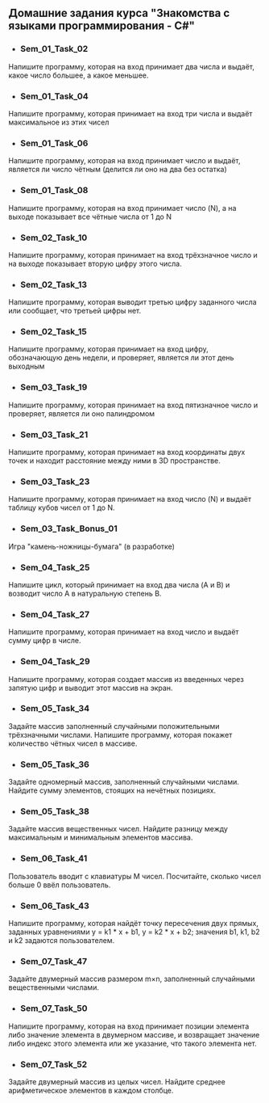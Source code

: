## Домашние задания курса "Знакомства с языками программирования - C#"

+ ### Sem_01_Task_02
Напишите программу, которая на вход принимает два числа и выдаёт, какое число большее, а какое меньшее.

+ ### Sem_01_Task_04
Напишите программу, которая принимает на вход три числа и выдаёт максимальное из этих чисел

+ ### Sem_01_Task_06
Напишите программу, которая на вход принимает число и выдаёт, является ли число чётным (делится ли оно на два без остатка)

+ ### Sem_01_Task_08
Напишите программу, которая на вход принимает число (N), а на выходе показывает все чётные числа от 1 до N

+ ### Sem_02_Task_10
Напишите программу, которая принимает на вход трёхзначное число и на выходе показывает вторую цифру этого числа.

+ ### Sem_02_Task_13
Напишите программу, которая выводит третью цифру заданного числа или сообщает, что третьей цифры нет.

+ ### Sem_02_Task_15
Напишите программу, которая принимает на вход цифру, обозначающую день недели, и проверяет, является ли этот день выходным

+ ### Sem_03_Task_19
Напишите программу, которая принимает на вход пятизначное число и проверяет, является ли оно палиндромом

+ ### Sem_03_Task_21
Напишите программу, которая принимает на вход координаты двух точек и находит расстояние между ними в 3D пространстве.

+ ### Sem_03_Task_23
Напишите программу, которая принимает на вход число (N) и выдаёт таблицу кубов чисел от 1 до N.

+ ### Sem_03_Task_Bonus_01
Игра "камень-ножницы-бумага" (в разработке)

+ ### Sem_04_Task_25
Напишите цикл, который принимает на вход два числа (A и B) и возводит число A в натуральную степень B.

+ ### Sem_04_Task_27
Напишите программу, которая принимает на вход число и выдаёт сумму цифр в числе.

+ ### Sem_04_Task_29
Напишите программу, которая создает массив из введенных через запятую цифр и выводит этот массив на экран.

+ ### Sem_05_Task_34
Задайте массив заполненный случайными положительными трёхзначными числами. Напишите программу, которая покажет количество чётных чисел в массиве.

+ ### Sem_05_Task_36
Задайте одномерный массив, заполненный случайными числами. Найдите сумму элементов, стоящих на нечётных позициях.

+ ### Sem_05_Task_38
Задайте массив вещественных чисел. Найдите разницу между максимальным и минимальным элементов массива.

+ ### Sem_06_Task_41
Пользователь вводит с клавиатуры M чисел. Посчитайте, сколько чисел больше 0 ввёл пользователь.

+ ### Sem_06_Task_43
Напишите программу, которая найдёт точку пересечения двух прямых, заданных уравнениями 
y = k1 * x + b1, y = k2 * x + b2; значения b1, k1, b2 и k2 задаются пользователем.

+ ### Sem_07_Task_47
Задайте двумерный массив размером m×n, заполненный случайными вещественными числами.

+ ### Sem_07_Task_50
Напишите программу, которая на вход принимает позиции элемента либо значение элемента в двумерном массиве, и возвращает значение либо индекс этого элемента или же указание, что такого элемента нет.

+ ### Sem_07_Task_52
Задайте двумерный массив из целых чисел. Найдите среднее арифметическое элементов в каждом столбце.


























